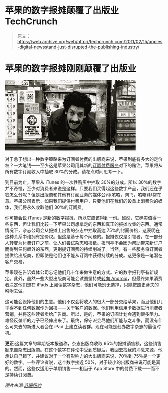 # 苹果的数字报摊颠覆了出版业 TechCrunch

> 原文：<https://web.archive.org/web/http://techcrunch.com/2011/02/15/apples-digital-newsstand-just-disrupted-the-publishing-industry/>

# 苹果的数字报摊刚刚颠覆了出版业

![](img/91cff860d7d1cbc987230bf1abe73366.png)

对于急于想出一种数字策略来为订阅者付费的出版商来说，苹果到底有多大的定价权？一大笔钱——至少这是苹果公司用其新的[订阅付费服务](https://web.archive.org/web/20230203000818/https://techcrunch.com/2011/02/08/apple-subscription-itunes/)对下的赌注。苹果将从所有数字订阅收入中抽取 30%的分成。请花点时间思考一下。

到目前为止，苹果从 iTunes 的一次性购买中抽取 30%的分成。所以 30%的数字并不奇怪，至少对消费者来说是这样。只要我们买得起这些数字产品，我们还在乎钱怎么分呢？但是出版商和其他有订阅业务的媒体公司(咳咳，网飞，咳咳)非常在意。苹果公司表示，如果我们提供付费用户，只要他们在我们的设备上消费你的媒体，我们将永久收取他们 30%的订阅费。

你可能会说 iTunes 是新的数字报摊，所以它应该得到一份。诚然，它确实值得一些东西，但让我们比较一下苹果公司想拿走的东西和真正的报摊收集的东西。通常情况下，杂志公司会从报摊上出售的杂志中抽取高达 75%的封面价格，这表明在这种关系中谁拥有定价权。但这是基于每个问题的。报摊仅仅是引领者，在一部分人转变为付费订户之前，让人们尝试杂志和报纸。报刊亭不会因为帮助带来新订户而得到任何额外的东西，更别提订阅费的持续削减了。当然，有一些服务将订阅者提供给出版商，但即使是他们也不能从订阅中获得持续的分成。这更像是一笔潜在客户交易。

苹果现在告诉媒体公司忘记他们几十年来做生意的方式。它的数字报刊亭有新规定。此外，虽然一些大型出版商可能会试图坚持或[转向 Android](https://web.archive.org/web/20230203000818/https://techcrunch.com/2011/02/11/android-sports-illusrated-digital/)，但最终如果消费者决定他们想在 iPads 上阅读数字杂志，他们可能别无选择，只能按照史蒂夫的吩咐去做。

这可能会毁掉他们的生意。他们不仅会将收入的很大一部分交给苹果，而且他们几乎得不到任何数据作为回报——关于客户的数据。他们利用信用卡数据进行消费者营销，并将这些读者卖给广告商。所以，是的，苹果的订阅计划会遇到很多阻力。难怪反垄断的刀子已经伸出来了。最终，保守派会尽他们所能与之斗争，而没有什么可失去的新进入者会在 iPad 上建立读者群。现在可能是创办数字杂志的最佳时机。

**更正**:这篇文章的早期版本报道称，杂志出版商收取 95%的报摊销售额，这些销售额来自杂志出版商。在这个数字在评论中受到质疑后，我回去找我的消息来源，他承认自己错了，并建议对于一个有影响力的大出版商来说，70%到 75%是一个更好的数字。一些评论者说，这个数字接近 50%，对于较小的出版商来说可能是真的。然而，这些仅适用于单期销售——相当于 App Store 中的付费下载——而不是持续订阅费。

*图片来源:[苏珊纽约](https://web.archive.org/web/20230203000818/http://www.flickr.com/photos/en321/408285864/)*